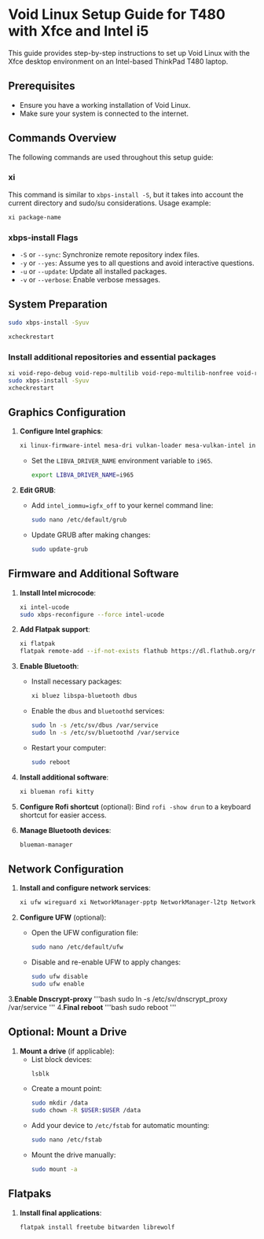 # Void Linux Setup Guide for T480 with Xfce and Intel i5

This guide provides step-by-step instructions to set up Void Linux with the Xfce desktop environment on an Intel-based ThinkPad T480 laptop.

## Prerequisites
- Ensure you have a working installation of Void Linux.
- Make sure your system is connected to the internet.

## Commands Overview

The following commands are used throughout this setup guide:

### xi
This command is similar to `xbps-install -S`, but it takes into account the current directory and sudo/su considerations. Usage example:
```bash
xi package-name
```

### xbps-install Flags
- `-S` or `--sync`: Synchronize remote repository index files.
- `-y` or `--yes`: Assume yes to all questions and avoid interactive questions.
- `-u` or `--update`: Update all installed packages.
- `-v` or `--verbose`: Enable verbose messages.

## System Preparation

```bash
sudo xbps-install -Syuv
```
```bash
xcheckrestart
```

### Install additional repositories and essential packages
```bash
xi void-repo-debug void-repo-multilib void-repo-multilib-nonfree void-repo-nonfree nano
sudo xbps-install -Syuv
xcheckrestart
```

## Graphics Configuration

1. **Configure Intel graphics**:
    ```bash
    xi linux-firmware-intel mesa-dri vulkan-loader mesa-vulkan-intel intel-video-accel
    ```
    - Set the `LIBVA_DRIVER_NAME` environment variable to `i965`.
        ```bash
        export LIBVA_DRIVER_NAME=i965
        ```

2. **Edit GRUB**:
    - Add `intel_iommu=igfx_off` to your kernel command line:
        ```bash
        sudo nano /etc/default/grub
        ```
    - Update GRUB after making changes:
        ```bash
        sudo update-grub
        ```

## Firmware and Additional Software

1. **Install Intel microcode**:
    ```bash
    xi intel-ucode
    sudo xbps-reconfigure --force intel-ucode
    ```

2. **Add Flatpak support**:
    ```bash
    xi flatpak
    flatpak remote-add --if-not-exists flathub https://dl.flathub.org/repo/flathub.flatpakrepo
    ```

3. **Enable Bluetooth**:
    - Install necessary packages:
        ```bash
        xi bluez libspa-bluetooth dbus
        ```
    - Enable the `dbus` and `bluetoothd` services:
        ```bash
        sudo ln -s /etc/sv/dbus /var/service
        sudo ln -s /etc/sv/bluetoothd /var/service
        ```
    - Restart your computer:
        ```bash
        sudo reboot
        ```

4. **Install additional software**:
    ```bash
    xi blueman rofi kitty
    ```

5. **Configure Rofi shortcut** (optional):
    Bind `rofi -show drun` to a keyboard shortcut for easier access.

6. **Manage Bluetooth devices**:
    ```bash
    blueman-manager
    ```

## Network Configuration

1. **Install and configure network services**:
    ```bash
    xi ufw wireguard xi NetworkManager-pptp NetworkManager-l2tp NetworkManager-devel NetworkManager-l2tp NetworkManager-openvpn dnscrypt-proxy
    ```
   
2. **Configure UFW** (optional):
    - Open the UFW configuration file:
        ```bash
        sudo nano /etc/default/ufw
        ```
    - Disable and re-enable UFW to apply changes:
        ```bash
        sudo ufw disable
        sudo ufw enable
        ```
3.**Enable Dnscrypt-proxy**
'''bash
sudo ln -s /etc/sv/dnscrypt_proxy /var/service
'''
4.**Final reboot**
'''bash
sudo reboot
'''

## Optional: Mount a Drive

1. **Mount a drive** (if applicable):
    - List block devices:
        ```bash
        lsblk
        ```
    - Create a mount point:
        ```bash
        sudo mkdir /data
        sudo chown -R $USER:$USER /data
        ```
    - Add your device to `/etc/fstab` for automatic mounting:
        ```bash
        sudo nano /etc/fstab
        ```
    - Mount the drive manually:
        ```bash
        sudo mount -a
        ```

## Flatpaks

1. **Install final applications**:
    ```bash
    flatpak install freetube bitwarden librewolf
    ```

